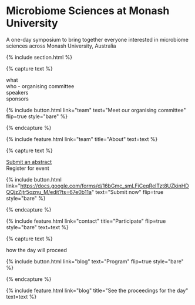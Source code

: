 ---
---

# Microbiome Sciences at Monash University

A one-day symposium to bring together everyone interested in microbiome sciences across Monash University, Australia

{% include section.html %}


{% capture text %}

what<br/>
who - organising committee<br/>
speakers<br/>
sponsors

{%
  include button.html
  link="team"
  text="Meet our organising committee"
  flip=true
  style="bare"
%}

{% endcapture %}

{%
  include feature.html
  link="team"
  title="About"
  text=text
%}






{% capture text %}

[Submit an abstract](https://docs.google.com/forms/d/16bGmc_smLFiCeqRelTzt8UZkinHDQQjzZjtr5oznu_M/edit?ts=67e0b11a)<br/>
Register for event

{%
  include button.html
  link="https://docs.google.com/forms/d/16bGmc_smLFiCeqRelTzt8UZkinHDQQjzZjtr5oznu_M/edit?ts=67e0b11a"
  text="Submit now"
  flip=true
  style="bare"
%}

{% endcapture %}

{%
  include feature.html
  link="contact"
  title="Participate"
  flip=true
  style="bare"
  text=text
%}





{% capture text %}

how the day will proceed

{%
  include button.html
  link="blog"
  text="Program"
  flip=true
  style="bare"
%}

{% endcapture %}

{%
  include feature.html
  link="blog"
  title="See the proceedings for the day"
  text=text
%}
